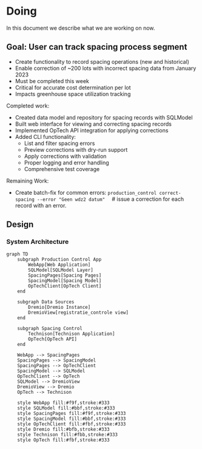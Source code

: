 # Doing

In this document we describe what we are working on now.

## Goal: User can track spacing process segment

- Create functionality to record spacing operations (new and historical)
- Enable correction of ~200 lots with incorrect spacing data from January 2023
- Must be completed this week
- Critical for accurate cost determination per lot
- Impacts greenhouse space utilization tracking

Completed work:

- Created data model and repository for spacing records with SQLModel
- Built web interface for viewing and correcting spacing records
- Implemented OpTech API integration for applying corrections
- Added CLI functionality:
  - List and filter spacing errors
  - Preview corrections with dry-run support
  - Apply corrections with validation
  - Proper logging and error handling
  - Comprehensive test coverage

Remaining Work:

- Create batch-fix for common errors:
  `production_control correct-spacing --error "Geen wdz2 datum"  ` # issue a correction for each record with an error. 

## Design

### System Architecture

```mermaid
graph TD
    subgraph Production Control App
        WebApp[Web Application]
        SQLModel[SQLModel Layer]
        SpacingPages[Spacing Pages]
        SpacingModel[Spacing Model]
        OpTechClient[OpTech Client]
    end
    
    subgraph Data Sources
        Dremio[Dremio Instance]
        DremioView[registratie_controle view]
    end
    
    subgraph Spacing Control
        Technison[Technison Application]
        OpTech[OpTech API]
    end

    WebApp --> SpacingPages
    SpacingPages --> SpacingModel
    SpacingPages --> OpTechClient
    SpacingModel --> SQLModel
    OpTechClient --> OpTech
    SQLModel --> DremioView
    DremioView --> Dremio
    OpTech --> Technison

    style WebApp fill:#f9f,stroke:#333
    style SQLModel fill:#bbf,stroke:#333
    style SpacingPages fill:#f9f,stroke:#333
    style SpacingModel fill:#bbf,stroke:#333
    style OpTechClient fill:#fbf,stroke:#333
    style Dremio fill:#bfb,stroke:#333
    style Technison fill:#fbb,stroke:#333
    style OpTech fill:#fbf,stroke:#333
